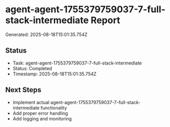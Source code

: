 # agent-agent-1755379759037-7-full-stack-intermediate Report

Generated: 2025-08-18T15:01:35.754Z

## Status
- Task: agent-agent-1755379759037-7-full-stack-intermediate
- Status: Completed
- Timestamp: 2025-08-18T15:01:35.754Z

## Next Steps
- Implement actual agent-agent-1755379759037-7-full-stack-intermediate functionality
- Add proper error handling
- Add logging and monitoring
